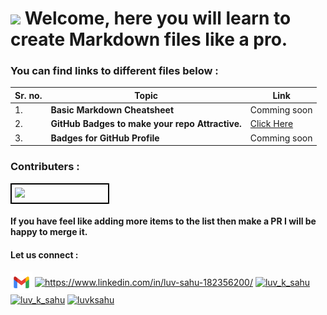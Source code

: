 
<h1><img src="https://raw.githubusercontent.com/MartinHeinz/MartinHeinz/master/wave.gif" width="30px"> Welcome, here you will learn to create Markdown files like a pro.</h1>

### You can find links to different files below :

|Sr. no.|Topic|Link|
|---------|-------|------|
|1.|**Basic Markdown Cheatsheet**|Comming soon|
|2.|**GitHub Badges to make your repo Attractive.**|[Click Here](https://github.com/luvksahu/Learning-markdown/blob/f4aaa739909bd02b93c958814ba2489faaf0af8b/GitHub-Badges.md)|
|3.|**Badges for GitHub Profile**|Comming soon|
### Contributers : 
<div style="width: calc(30% - .5em); border: 2px solid black; padding: 5px;">
<img src="https://contrib.rocks/image?repo=luvksahu/learning-markdown"></div>

#### If you have feel like adding more items to the list then make a PR I will be happy to merge it.
#### Let us connect :

<a href="mailto:lksahuji365@gmail.com"><img align="center" width="35px" src="https://github.com/edent/SuperTinyIcons/raw/master/images/svg/gmail.svg" style="max-width: 100%;"></a>
<a href="https://www.linkedin.com/in/luv-sahu-182356200/" target="blank"><img align="center" src="https://raw.githubusercontent.com/rahuldkjain/github-profile-readme-generator/master/src/images/icons/Social/linked-in-alt.svg" alt="https://www.linkedin.com/in/luv-sahu-182356200/" height="30" width="40" /></a>
<a href="https://instagram.com/luv_k_sahu" target="blank"><img align="center" src="https://raw.githubusercontent.com/rahuldkjain/github-profile-readme-generator/master/src/images/icons/Social/instagram.svg" alt="luv_k_sahu" height="30" width="40" /></a>
<a href="https://twitter.com/luv_k_sahu" target="blank"><img align="center" src="https://raw.githubusercontent.com/rahuldkjain/github-profile-readme-generator/master/src/images/icons/Social/twitter.svg" alt="luv_k_sahu" height="30" width="40" /></a>
<a href="https://fb.com/luvksahu" target="blank"><img align="center" src="https://raw.githubusercontent.com/rahuldkjain/github-profile-readme-generator/master/src/images/icons/Social/facebook.svg" alt="luvksahu" height="30" width="40" /></a>
